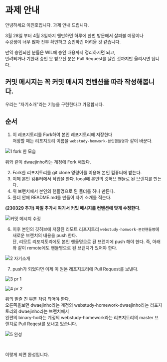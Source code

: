 # 과제 안내

안녕하세요 이진호입니다. 과제 안내 드립니다. <br>

3월 28일 부터 4월 3일까지 웬만하면 하루에 한번 방문해서 살펴볼 예정이나 <br>
수강생이 너무 많아 전부 확인하고 승인하긴 어려울 것 같습니다. <br>

만약 승인되신 분들은 WIL에 승인 내용까지 정리하시면 되고, <br>
반려되거나 기한내 승인 못 받으신 분은 Pull Request를 날린 것까지만 올리시면 됩니다. <br>

## 커밋 메시지는 꼭 커밋 메시지 컨벤션을 따라 작성해봅니다.
우리는 "자기소개"라는 기능을 구현한다고 가정합시다.

## 순서

1. 이 레포지토리를 Fork하여 본인 레포지토리에 저장한다  <br> 저장할 때는 리포지토리 이름을 `webstudy-homwork-본인핸들명`과 같이 바꾼다.

![1 fork 한 모습](https://user-images.githubusercontent.com/128952503/227763059-7f8d7788-467e-4563-a4a0-3de512818308.png)


위와 같이 dwaejinho라는 계정에 Fork 해왔다. <br>

2. Fork한 리포지토리를 git clone 명령어를 이용해 본인 컴퓨터에 받는다.
3. 이제 본인 컴퓨터에서 작업을 한다. local에 본인의 깃허브 핸들로 된 브랜치를 만든다.
4. 위 브랜치에서 본인의 핸들명으로 된 폴더를 하나 만든다.
5. 폴더 안에 README.md를 만들어 자기 소개를 적는다. 

**(230329 추가) 파일 추가시 여기서 커밋 메시지를 컨벤션에 맞게 수정한다.**


![커밋 메시지 수정](https://user-images.githubusercontent.com/71186266/228488085-863bac8f-668b-4b52-9d13-4ec51995d93e.png)


6. 이후 본인의 깃허브에 저장된 리모트 리포지토리 `webstudy-homwork-본인핸들명`에 새로운 브랜치의 내용을 push 한다. <br> 단, 리모트 리포지토리에도 본인 핸들명으로 된 브랜치에 push 해야 한다. 즉, 아래와 같이 remote에도 핸들명으로 된 브랜치가 있어야 한다.

![2 자기소개](https://user-images.githubusercontent.com/128952503/227763144-47dd86fd-1d27-4244-8566-ff25d87c77f8.png)




7. push가 되었다면 이제 이 원본 레포지토리에 Pull Request를 보낸다.

![3 pr 1](https://user-images.githubusercontent.com/128952503/227763061-89c53cbc-587d-4e44-b6f2-9b82eb82cf9e.png) <br>


![4 pr 2](https://user-images.githubusercontent.com/128952503/227763063-7adcd982-2c93-4633-b30f-4e71debb7a0b.png) <br>

위의 밑줄 친 부분 처럼 되어야 한다. <br>
오른쪽을보면 dwaejinho라는 계정의 webstudy-homework-dwaejinho라는 리포지토리의 dwaejinho라는 브랜치에서 <br>
왼편의 binary-ho라는 계정의 webstudy-homework라는 리포지토리의 master 브랜치로 Pull Reqest를 보내고 있습니다. <br>

![5 완성](https://user-images.githubusercontent.com/128952503/227763064-74071c6d-8a90-4d24-b06b-4ed34825383b.png)

<br>

이렇게 되면 완성입니다.
